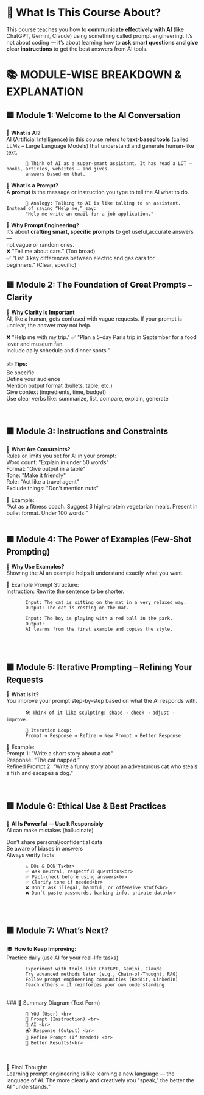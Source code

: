 # 🧠 What Is This Course About?
This course teaches you how to **communicate effectively with AI** (like ChatGPT, Gemini, Claude) using 
something called prompt engineering.
It’s not about coding — it’s about learning how to **ask smart questions and give clear instructions** to get 
the best answers from AI tools.

# 📚 MODULE-WISE BREAKDOWN & EXPLANATION

## 🟦 Module 1: Welcome to the AI Conversation
**🔹 What is AI?** <br> 
AI (Artificial Intelligence) in this course refers to **text-based tools** (called LLMs – Large Language Models) 
that understand and generate human-like text.

           🧠 Think of AI as a super-smart assistant. It has read a LOT — books, articles, websites — and gives 
           answers based on that.

**🔹 What Is a Prompt?** <br> 
A **prompt** is the message or instruction you type to tell the AI what to do.

           📌 Analogy: Talking to AI is like talking to an assistant. Instead of saying “Help me,” say:
           "Help me write an email for a job application."

**🔹 Why Prompt Engineering?**<br>
It’s about **crafting smart, specific prompts** to get useful,accurate answers — <br>
not vague or random ones.<br>
           ❌ "Tell me about cars." (Too broad)<br>
           ✅ "List 3 key differences between electric and gas cars for<br>
           beginners." (Clear, specific)


## 🟨 Module 2: The Foundation of Great Prompts – Clarity
🔹 **Why Clarity Is Important**<br>
AI, like a human, gets confused with vague requests. If your prompt is unclear, the answer may not help.

❌ "Help me with my trip."
✅ "Plan a 5-day Paris trip in September for a food lover and museum fan. <br>
Include daily schedule and dinner spots."
<br><br>
✍️ **Tips:**<br>
           Be specific<br>
           Define your audience<br>
           Mention output format (bullets, table, etc.)<br>
           Give context (ingredients, time, budget)<br>
           Use clear verbs like: summarize, list, compare, explain, generate<br>
<br><br>
## 🟧 Module 3: Instructions and Constraints
🔹 **What Are Constraints?**<br>
           Rules or limits you set for AI in your prompt:<br>
           Word count: "Explain in under 50 words"<br>
           Format: "Give output in a table"<br>
           Tone: "Make it friendly"<br>
           Role: "Act like a travel agent"<br>
           Exclude things: "Don’t mention nuts"<br>

📌 Example:<br>
           “Act as a fitness coach. Suggest 3 high-protein vegetarian meals. Present in bullet format. Under 100 words.”
<br><br>
## 🟪 Module 4: The Power of Examples (Few-Shot Prompting)
🔹 **Why Use Examples?**<br>
Showing the AI an example helps it understand exactly what you want.

📌 Example Prompt Structure:<br>
           Instruction: Rewrite the sentence to be shorter.
           
           Input: The cat is sitting on the mat in a very relaxed way.  
           Output: The cat is resting on the mat.
           
           Input: The boy is playing with a red ball in the park.  
           Output:
           AI learns from the first example and copies the style.
<br><br>
## 🟫 Module 5: Iterative Prompting – Refining Your Requests
🔹 **What Is It?**<br>
You improve your prompt step-by-step based on what the AI responds with.

           🛠️ Think of it like sculpting: shape → check → adjust → improve.
           
           🔁 Iteration Loop:
           Prompt → Response → Refine → New Prompt → Better Response

🧠 Example:<br>
Prompt 1: "Write a short story about a cat."<br>
Response: “The cat napped.”<br>
Refined Prompt 2: “Write a funny story about an adventurous cat who steals a fish and escapes a dog.”<br>
<br><br>
## 🟥 **Module 6: Ethical Use & Best Practices**
🔹 **AI Is Powerful — Use It Responsibly**<br>
AI can make mistakes (hallucinate)

Don’t share personal/confidential data<br>
Be aware of biases in answers<br>
Always verify facts<br>

           ⚠️ DOs & DON’Ts<br>
           ✅ Ask neutral, respectful questions<br>
           ✅ Fact-check before using answers<br>
           ✅ Clarify tone if needed<br>
           ❌ Don’t ask illegal, harmful, or offensive stuff<br>
           ❌ Don’t paste passwords, banking info, private data<br>
<br><br>
## 🟩 Module 7: What’s Next?
🎓 **How to Keep Improving:**<br>
Practice daily (use AI for your real-life tasks)

           Experiment with tools like ChatGPT, Gemini, Claude
           Try advanced methods later (e.g., Chain-of-Thought, RAG)
           Follow prompt engineering communities (Reddit, LinkedIn)
           Teach others – it reinforces your own understanding
<br>
### 🧩 Summary Diagram (Text Form)

           👤 YOU (User) <br> 
           📝 Prompt (Instruction) <br>  
           🤖 AI <br> 
           📬 Response (Output) <br> 
           🔁 Refine Prompt (If Needed) <br> 
           🎯 Better Results!<br>

<br><br>
📝 Final Thought:<br>
Learning prompt engineering is like learning a new language — the language of AI. The more clearly and creatively you "speak," the better the AI "understands."
